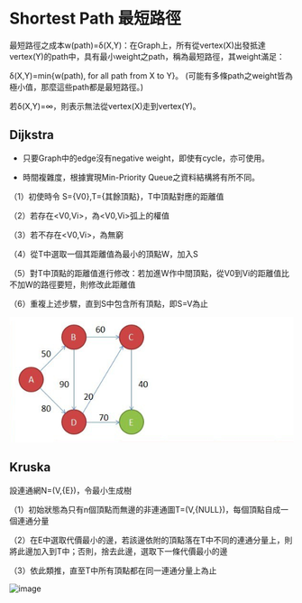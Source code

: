 # Shortest Path 最短路徑

最短路徑之成本w(path)=δ(X,Y)：在Graph上，所有從vertex(X)出發抵達vertex(Y)的path中，具有最小weight之path，稱為最短路徑，其weight滿足：

 δ(X,Y)=min{w(path), for all path from X to Y}。
 (可能有多條path之weight皆為極小值，那麼這些path都是最短路徑。)
 
 若δ(X,Y)=∞，則表示無法從vertex(X)走到vertex(Y)。

## Dijkstra 

* 只要Graph中的edge沒有negative weight，即使有cycle，亦可使用。

* 時間複雜度，根據實現Min-Priority Queue之資料結構將有所不同。

（1）初使時令 S={V0},T={其餘頂點}，T中頂點對應的距離值

（2）若存在<V0,Vi>，為<V0,Vi>弧上的權值

（3）若不存在<V0,Vi>，為無窮

（4）從T中選取一個其距離值為最小的頂點W，加入S

（5）對T中頂點的距離值進行修改：若加進W作中間頂點，從V0到Vi的距離值比不加W的路徑要短，則修改此距離值

（6）重複上述步驟，直到S中包含所有頂點，即S=V為止

![image](https://github.com/06170228/my-note/blob/master/Image/dijkstra%20.png)

## Kruska

設連通網N=(V,{E})，令最小生成樹

（1）初始狀態為只有n個頂點而無邊的非連通圖T=(V,{NULL})，每個頂點自成一個連通分量

（2）在E中選取代價最小的邊，若該邊依附的頂點落在T中不同的連通分量上，則將此邊加入到T中；否則，捨去此邊，選取下一條代價最小的邊

（3）依此類推，直至T中所有頂點都在同一連通分量上為止

![image]()
